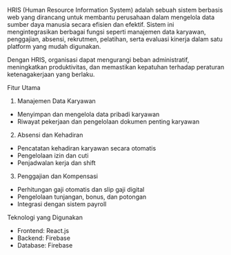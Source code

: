 HRIS (Human Resource Information System) adalah sebuah sistem berbasis web yang dirancang untuk membantu perusahaan dalam mengelola data sumber daya manusia secara efisien dan efektif. Sistem ini mengintegrasikan berbagai fungsi seperti manajemen data karyawan, penggajian, absensi, rekrutmen, pelatihan, serta evaluasi kinerja dalam satu platform yang mudah digunakan.

Dengan HRIS, organisasi dapat mengurangi beban administratif, meningkatkan produktivitas, dan memastikan kepatuhan terhadap peraturan ketenagakerjaan yang berlaku.

Fitur Utama
1. Manajemen Data Karyawan
  - Menyimpan dan mengelola data pribadi karyawan
  - Riwayat pekerjaan dan pengelolaan dokumen penting karyawan

2. Absensi dan Kehadiran
  - Pencatatan kehadiran karyawan secara otomatis
  - Pengelolaan izin dan cuti
  - Penjadwalan kerja dan shift

3. Penggajian dan Kompensasi
  - Perhitungan gaji otomatis dan slip gaji digital
  - Pengelolaan tunjangan, bonus, dan potongan
  - Integrasi dengan sistem payroll

Teknologi yang Digunakan
- Frontend: React.js
- Backend: Firebase
- Database: Firebase